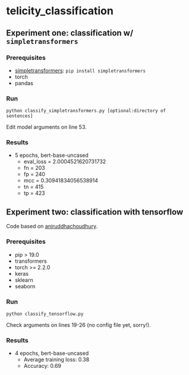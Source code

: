 # telicity_classification

## Experiment one: classification w/ `simpletransformers`

### Prerequisites

* [simpletransformers](https://pypi.org/project/simpletransformers/): `pip install simpletransformers`
* torch
* pandas

### Run 

`python classify_simpletransformers.py [optional:directory of sentences]`

Edit model arguments on line 53.

### Results 

* 5 epochs, bert-base-uncased
    - eval_loss = 2.0004521620731732
    - fn = 203
    - fp = 240
    - mcc = 0.30941834056538914
    - tn = 415
    - tp = 423


## Experiment two: classification with tensorflow

Code based on [aniruddhachoudhury](https://github.com/aniruddhachoudhury/BERT-Tutorials/tree/master/Blog%202). 

### Prerequisites

* pip > 19.0
* transformers
* torch >= 2.2.0
* keras
* sklearn
* seaborn

### Run 

`python classify_tensorflow.py`

Check arguments on lines 19-26 (no config file yet, sorry!).

### Results

* 4 epochs, bert-base-uncased
    - Average training loss: 0.38
    - Accuracy: 0.69